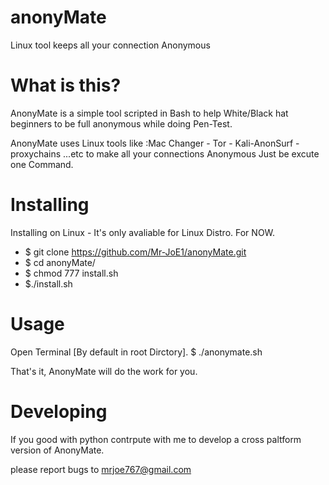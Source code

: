 # anonyMate
Linux tool keeps all your connection Anonymous

# What is this?
AnonyMate is a simple tool scripted in Bash to help White/Black hat beginners 
to be full anonymous while doing Pen-Test.

AnonyMate uses Linux tools like :Mac Changer - Tor - Kali-AnonSurf -proxychains ...etc
to make all your connections Anonymous Just be excute one Command.

# Installing
Installing on Linux - It's only avaliable for Linux Distro. For NOW.

- $ git clone https://github.com/Mr-JoE1/anonyMate.git
- $ cd anonyMate/
- $ chmod 777 install.sh
- $./install.sh

# Usage
Open Terminal [By default in root Dirctory].
$ ./anonymate.sh 

That's it, AnonyMate will do the work for you.

# Developing 
If you good with python 
contrpute  with me to develop a cross paltform version of AnonyMate.

please report bugs to mrjoe767@gmail.com
